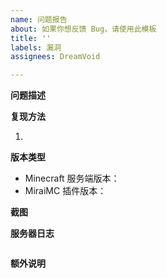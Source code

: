 ```yaml
---
name: 问题报告
about: 如果你想反馈 Bug，请使用此模板
title: ''
labels: 漏洞
assignees: DreamVoid

---
```


**问题描述**
<!-- 在下方的空行描述你的问题 -->


<!-- 在上方的空行描述你的问题 -->

**复现方法**
<!-- 在下方的空行描述如何触发这个漏洞 -->
1. 
<!-- 在上方的空行描述如何触发这个漏洞 -->

**版本类型**

* Minecraft 服务端版本：<!-- 例如 Paper-1.12.2，在服务端输入 /ver 查看版本 -->
* MiraiMC 插件版本：<!-- 例如 1.4，在服务端输入 /miraimc 查看版本 -->

**截图**
<!-- 提供问题发生时的截图，如果有的话 -->


**服务器日志**
<!-- 在下方的“```”符号中间复制你的服务端日志，请确保所有日志内容都在两行“```”之内
请提供完整的服务端日志，自以为知道问题所在而仅提供一两行将被直接关闭
如果日志过长（超过300行），请直接上传文件（可直接拖动文件到编辑框） -->
```

```

**额外说明**
<!-- 还有什么要补充的吗？ -->
